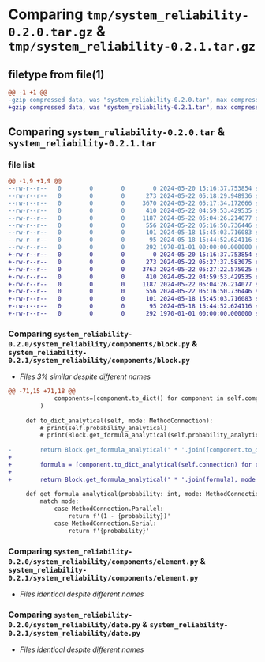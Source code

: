 # Comparing `tmp/system_reliability-0.2.0.tar.gz` & `tmp/system_reliability-0.2.1.tar.gz`

## filetype from file(1)

```diff
@@ -1 +1 @@
-gzip compressed data, was "system_reliability-0.2.0.tar", max compression
+gzip compressed data, was "system_reliability-0.2.1.tar", max compression
```

## Comparing `system_reliability-0.2.0.tar` & `system_reliability-0.2.1.tar`

### file list

```diff
@@ -1,9 +1,9 @@
--rw-r--r--   0        0        0        0 2024-05-20 15:16:37.753854 system_reliability-0.2.0/README.md
--rw-r--r--   0        0        0      273 2024-05-22 05:18:29.948936 system_reliability-0.2.0/pyproject.toml
--rw-r--r--   0        0        0     3670 2024-05-22 05:17:34.172666 system_reliability-0.2.0/system_reliability/components/block.py
--rw-r--r--   0        0        0      410 2024-05-22 04:59:53.429535 system_reliability-0.2.0/system_reliability/components/component.py
--rw-r--r--   0        0        0     1187 2024-05-22 05:04:26.214077 system_reliability-0.2.0/system_reliability/components/element.py
--rw-r--r--   0        0        0      556 2024-05-22 05:16:50.736446 system_reliability-0.2.0/system_reliability/date.py
--rw-r--r--   0        0        0      101 2024-05-18 15:45:03.716083 system_reliability-0.2.0/system_reliability/enums.py
--rw-r--r--   0        0        0       95 2024-05-18 15:44:52.624116 system_reliability-0.2.0/system_reliability/exceptions.py
--rw-r--r--   0        0        0      292 1970-01-01 00:00:00.000000 system_reliability-0.2.0/PKG-INFO
+-rw-r--r--   0        0        0        0 2024-05-20 15:16:37.753854 system_reliability-0.2.1/README.md
+-rw-r--r--   0        0        0      273 2024-05-22 05:27:37.583075 system_reliability-0.2.1/pyproject.toml
+-rw-r--r--   0        0        0     3763 2024-05-22 05:27:22.575025 system_reliability-0.2.1/system_reliability/components/block.py
+-rw-r--r--   0        0        0      410 2024-05-22 04:59:53.429535 system_reliability-0.2.1/system_reliability/components/component.py
+-rw-r--r--   0        0        0     1187 2024-05-22 05:04:26.214077 system_reliability-0.2.1/system_reliability/components/element.py
+-rw-r--r--   0        0        0      556 2024-05-22 05:16:50.736446 system_reliability-0.2.1/system_reliability/date.py
+-rw-r--r--   0        0        0      101 2024-05-18 15:45:03.716083 system_reliability-0.2.1/system_reliability/enums.py
+-rw-r--r--   0        0        0       95 2024-05-18 15:44:52.624116 system_reliability-0.2.1/system_reliability/exceptions.py
+-rw-r--r--   0        0        0      292 1970-01-01 00:00:00.000000 system_reliability-0.2.1/PKG-INFO
```

### Comparing `system_reliability-0.2.0/system_reliability/components/block.py` & `system_reliability-0.2.1/system_reliability/components/block.py`

 * *Files 3% similar despite different names*

```diff
@@ -71,15 +71,18 @@
             components=[component.to_dict() for component in self.components],
         )
 
     def to_dict_analytical(self, mode: MethodConnection):
         # print(self.probability_analytical)
         # print(Block.get_formula_analytical(self.probability_analytical, mode))
 
-        return Block.get_formula_analytical(' * '.join([component.to_dict_analytical(self.connection) for component in self.components]), mode)
+        
+        formula = [component.to_dict_analytical(self.connection) for component in self.components]
+        
+        return Block.get_formula_analytical(' * '.join(formula), mode if len(formula) > 1 else MethodConnection.Serial)
         
     def get_formula_analytical(probability: int, mode: MethodConnection):
         match mode:
             case MethodConnection.Parallel:
                 return f'(1 - {probability})'
             case MethodConnection.Serial:
                 return f'{probability}'
```

### Comparing `system_reliability-0.2.0/system_reliability/components/element.py` & `system_reliability-0.2.1/system_reliability/components/element.py`

 * *Files identical despite different names*

### Comparing `system_reliability-0.2.0/system_reliability/date.py` & `system_reliability-0.2.1/system_reliability/date.py`

 * *Files identical despite different names*

